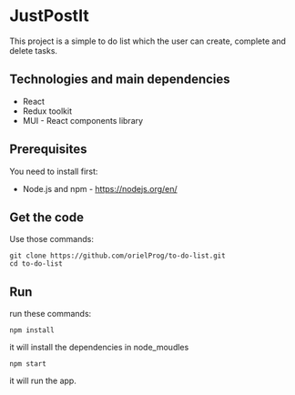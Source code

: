 # JustPostIt

This project is a simple to do list which the user can create, complete and delete tasks.

## Technologies and main dependencies

* React
* Redux toolkit
* MUI - React components library

## Prerequisites

You need to install first:
* Node.js and npm - https://nodejs.org/en/

## Get the code
Use those commands:
```
git clone https://github.com/orielProg/to-do-list.git
cd to-do-list
```

## Run

run these commands:
```
npm install
```
it will install the dependencies in node_moudles
```
npm start
```
it will run the app.